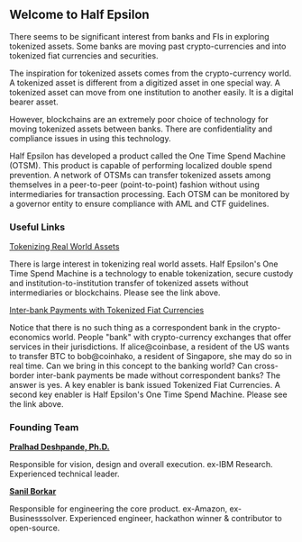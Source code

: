 ## Welcome to Half Epsilon

There seems to be significant interest from banks and FIs in exploring tokenized assets. Some banks are moving past crypto-currencies and into tokenized fiat currencies and securities. 

The inspiration for tokenized assets comes from the crypto-currency world. A tokenized asset is different from a digitized asset in one special way. A tokenized asset can move from one institution to another easily. It is a digital bearer asset. 

However, blockchains are an extremely poor choice of technology for moving tokenized assets between banks. There are confidentiality and compliance issues in using this technology. 

Half Epsilon has developed a product called the One Time Spend Machine (OTSM). This product is capable of performing localized double spend prevention. A network of OTSMs can transfer tokenized assets among themselves in a peer-to-peer (point-to-point) fashion without using intermediaries for transaction processing. Each OTSM can be monitored by a governor entity to ensure compliance with AML and CTF guidelines.  


### Useful Links

[Tokenizing Real World Assets](TokenizingRealWorldAssets.pdf)

There is large interest in tokenizing real world assets.  Half Epsilon's One Time Spend Machine is a technology to enable tokenization, secure custody and institution-to-institution transfer of tokenized assets without intermediaries or blockchains. Please see the link above. 

[Inter-bank Payments with Tokenized Fiat Currencies](Inter-bank-Payments.pdf)

Notice that there is no such thing as a correspondent bank in the crypto-economics world. People "bank" with crypto-currency exchanges that offer services in their jurisdictions. If alice@coinbase, a resident of the US wants to transfer BTC to bob@coinhako, a resident of Singapore, she may do so in real time. Can we bring in this concept to the banking world? Can cross-border inter-bank payments be made without correspondent banks? The answer is yes. A key enabler is bank issued Tokenized Fiat Currencies. A second key enabler is Half Epsilon's One Time Spend Machine.  Please see the link above. 



### Founding Team 

[**Pralhad Deshpande, Ph.D.**](https://www.linkedin.com/in/pralhad-deshpande-ph-d-97688010/)

Responsible for vision, design and overall execution. ex-IBM Research. Experienced technical leader.

[**Sanil Borkar**](https://www.linkedin.com/in/sanilborkar/)

Responsible for engineering the core product. ex-Amazon, ex-Businesssolver. Experienced engineer, hackathon winner & contributor to open-source.
 

